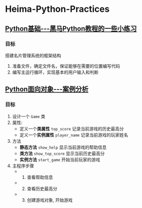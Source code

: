 # **Heima-Python-Practices**
## [**Python基础---黑马Python教程的一些小练习**](./开发一个简易的名片系统)
### **目标**
搭建名片管理系统的框架结构
1. 准备文件，确定文件名，保证能够在需要的位置编写代码
2. 编写主运行循环，实现基本的用户输入和判断
## [**Python面向对象---案例分析**](./方法综合案例)
### **目标**
1. 设计一个 `Game` 类
2. 属性:
    * 定义一个**类属性** `top_score` 记录当前游戏的历史最高分
    - 定义一个**实例属性** `player_name` 记录当前游戏的玩家姓名
3. 方法
    * **静态方法** `show_help` 显示当前游戏的帮助信息
    * **类方法** `show_top_score` 显示当前历史最高分
    * **实例方法** `start_game` 开始当前玩家的游戏
4. 主程序步骤
    * 1. 查看帮助信息
    * 2. 查看历史最高分
    * 3. 创建游戏对象, 开始游戏
